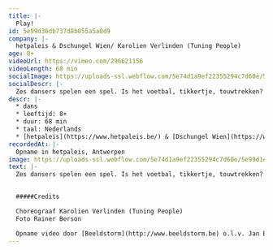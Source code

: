 ```yaml
---
title: |-
  Play!
id: 5e99d36db737d8b055a5a0d9
company: |-
  hetpaleis & Dschungel Wien/ Karolien Verlinden (Tuning People)
age: 8+
videoUrl: https://vimeo.com/296621156
videoLength: 68 min
socialImage: https://uploads-ssl.webflow.com/5e74d1a9ef22355294c7d60e/5e99d1ec5209520a1ccb3342_Hetpaleis_Play!_RainerBerson.jpg
socialDescr: |-
  Zes dansers spelen een spel. Is het voetbal, tikkertje, touwtrekken? Rivaliteit, competitie en valsspelen loeren om de hoek. Ze nemen risico’s en breken spelregels, balanceren tussen plezier en ernst, tussen winnen en verliezen. Hoe lang blijft een spel een spel?
descr: |-
  * dans
  * leeftijd: 8+
  * duur: 68 min
  * taal: Nederlands
  * [hetpaleis](https://www.hetpaleis.be/) & [Dschungel Wien](https://www.dschungelwien.at/)/ [Karolien Verlinden (Tuning People)](https://www.tuningpeople.be/)
recordedAt: |-
  Opname in hetpaleis, Antwerpen
image: https://uploads-ssl.webflow.com/5e74d1a9ef22355294c7d60e/5e99d1ec5209520a1ccb3342_Hetpaleis_Play!_RainerBerson.jpg
text: |-
  Zes dansers spelen een spel. Is het voetbal, tikkertje, touwtrekken? Rivaliteit, competitie en valsspelen loeren om de hoek. Ze nemen risico’s en breken spelregels, balanceren tussen plezier en ernst, tussen winnen en verliezen.Hoe lang blijft een spel een spel? Play! is een dansvoorstelling voor kinderen, geïnspireerd op Kinderspelen van Bruegel.In 1560 schilderde Bruegel zijn Kinderspelen: tachtig verschillende spelletjes op één doek. 459 jaar later spelen zes dansers in flitsende outfits er zoveel mogelijk in één uur!  
  

  #####Credits

  Choreograaf Karolien Verlinden (Tuning People)
  Foto Rainer Berson

  Opname video door [Beeldstorm](http://www.beeldstorm.be) o.l.v. Jan Bosteels
---
```


